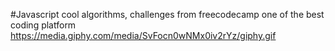 #Javascript cool algorithms, challenges from freecodecamp one of the best coding platform
https://media.giphy.com/media/SvFocn0wNMx0iv2rYz/giphy.gif
